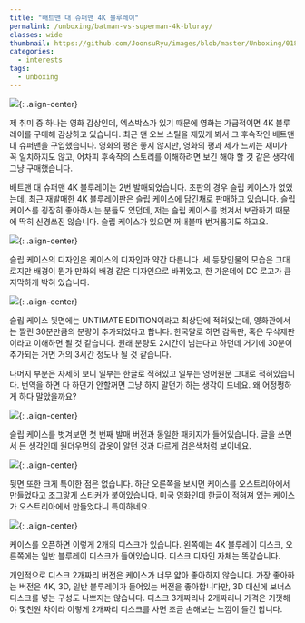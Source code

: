 ```yaml
---
title: "배트맨 대 슈퍼맨 4K 블루레이"
permalink: /unboxing/batman-vs-superman-4k-bluray/
classes: wide
thumbnail: https://github.com/JoonsuRyu/images/blob/master/Unboxing/018/00.jpg?raw=true
categories:
  - interests
tags:
  - unboxing
---
```


![](https://github.com/JoonsuRyu/images/blob/master/Unboxing/018/00.jpg?raw=true){: .align-center}

제 취미 중 하나는 영화 감상인데, 엑스박스가 있기 때문에 영화는 가급적이면 4K 블루레이를 구매해 감상하고 있습니다. 최근 맨 오브 스틸을 재밌게 봐서 그 후속작인 배트맨 대 슈퍼맨을 구입했습니다. 영화의 평은 좋지 않지만, 영화의 평과 제가 느끼는 재미가 꼭 일치하지도 않고, 어차피 후속작의 스토리를 이해하려면 보긴 해야 할 것 같은 생각에 그냥 구매했습니다.

배트맨 대 슈퍼맨 4K 블루레이는 2번 발매되었습니다. 초판의 경우 슬립 케이스가 없었는데, 최근 재발매한 4K 블루레이판은 슬립 케이스에 담긴채로 판매하고 있습니다. 슬립 케이스를 굉장히 좋아하시는 분들도 있던데, 저는 슬립 케이스를 벗겨서 보관하기 때문에 딱히 신경쓰진 않습니다. 슬립 케이스가 있으면 꺼내볼때 번거롭기도 하고요.

![](https://github.com/JoonsuRyu/images/blob/master/Unboxing/018/01.jpg?raw=true){: .align-center}

슬립 케이스의 디자인은 케이스의 디자인과 약간 다릅니다. 세 등장인물의 모습은 그대로지만 배경이 뭔가 만화의 배경 같은 디자인으로 바뀌었고, 한 가운데에 DC 로고가 큼지막하게 박혀 있습니다.

![](https://github.com/JoonsuRyu/images/blob/master/Unboxing/018/02.jpg?raw=true){: .align-center}

슬립 케이스 뒷면에는 UNTIMATE EDITION이라고 최상단에 적혀있는데, 영화관에서는 짤린 30분만큼의 분량이 추가되었다고 합니다. 한국말로 하면 감독판, 혹은 무삭제판이라고 이해하면 될 것 같습니다. 원래 분량도 2시간이 넘는다고 하던데 거기에 30분이 추가되는 거면 거의 3시간 정도나 될 것 같습니다.

나머지 부분은 자세히 보니 일부는 한글로 적혀있고 일부는 영어원문 그대로 적혀있습니다. 번역을 하면 다 하던가 안할꺼면 그냥 하지 말던가 하는 생각이 드네요. 왜 어정쩡하게 하다 말았을까요?

![](https://github.com/JoonsuRyu/images/blob/master/Unboxing/018/03.jpg?raw=true){: .align-center}

슬립 케이스를 벗겨보면 첫 번째 발매 버전과 동일한 패키지가 들어있습니다. 글을 쓰면서 든 생각인데 원더우먼의 갑옷이 알던 것과 다르게 검은색처럼 보이네요.

![](https://github.com/JoonsuRyu/images/blob/master/Unboxing/018/04.jpg?raw=true){: .align-center}

뒷면 또한 크게 특이한 점은 없습니다. 하단 오른쪽을 보시면 케이스를 오스트리아에서 만들었다고 조그맣게 스티커가 붙어있습니다. 미국 영화인데 한글이 적혀져 있는 케이스가 오스트리아에서 만들었다니 특이하네요.

![](https://github.com/JoonsuRyu/images/blob/master/Unboxing/018/05.jpg?raw=true){: .align-center}

케이스를 오픈하면 이렇게 2개의 디스크가 있습니다. 왼쪽에는 4K 블루레이 디스크, 오른쪽에는 일반 블루레이 디스크가 들어있습니다. 디스크 디자인 자체는 똑같습니다.

개인적으로 디스크 2개짜리 버전은 케이스가 너무 얇아 좋아하지 않습니다. 가장 좋아하는 버전은 4K, 3D, 일반 블루레이가 들어있는 버전을 좋아합니다만, 3D 대신에 보너스 디스크를 넣는 구성도 나쁘지는 않습니다. 디스크 3개짜리나 2개짜리나 가격은 기껏해야 몇천원 차이라 이렇게 2개짜리 디스크를 사면 조금 손해보는 느낌이 들긴 합니다.